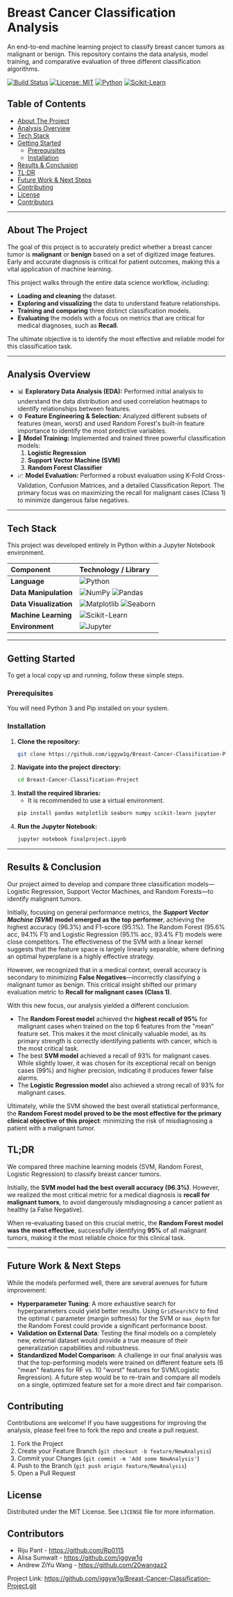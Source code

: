 # Breast Cancer Classification Analysis

An end-to-end machine learning project to classify breast cancer tumors as malignant or benign. This repository contains the data analysis, model training, and comparative evaluation of three different classification algorithms.

[![Build Status](https://img.shields.io/badge/build-passing-brightgreen)](https://github.com/[your-username]/[your-repo])
[![License: MIT](https://img.shields.io/badge/License-MIT-blue.svg)](https://opensource.org/licenses/MIT)
[![Python](https://img.shields.io/badge/Python-3776AB.svg?style=flat&logo=python&logoColor=white)](https://www.python.org/)
[![Scikit-Learn](https://img.shields.io/badge/scikit--learn-%23F7931E.svg?style=flat&logo=scikit-learn&logoColor=white)](https://scikit-learn.org/)

## Table of Contents

- [About The Project](#about-the-project)
- [Analysis Overview](#analysis-overview)
- [Tech Stack](#tech-stack)
- [Getting Started](#getting-started)
  - [Prerequisites](#prerequisites)
  - [Installation](#installation)
- [Results & Conclusion](#results-&-conclusion)
- [TL;DR](#tldr)
- [Future Work & Next Steps](#future-work-&-next-steps)
- [Contributing](#contributing)
- [License](#license)
- [Contributors](#contributors)

---

## About The Project

The goal of this project is to accurately predict whether a breast cancer tumor is **malignant** or **benign** based on a set of digitized image features. Early and accurate diagnosis is critical for patient outcomes, making this a vital application of machine learning.

This project walks through the entire data science workflow, including:

- **Loading and cleaning** the dataset.
- **Exploring and visualizing** the data to understand feature relationships.
- **Training and comparing** three distinct classification models.
- **Evaluating** the models with a focus on metrics that are critical for medical diagnoses, such as **Recall**.

The ultimate objective is to identify the most effective and reliable model for this classification task.

---

## Analysis Overview

- 📊 **Exploratory Data Analysis (EDA):** Performed initial analysis to understand the data distribution and used correlation heatmaps to identify relationships between features.
- ⚙️ **Feature Engineering & Selection:** Analyzed different subsets of features (mean, worst) and used Random Forest's built-in feature importance to identify the most predictive variables.
- 🧠 **Model Training:** Implemented and trained three powerful classification models:
  1.  **Logistic Regression**
  2.  **Support Vector Machine (SVM)**
  3.  **Random Forest Classifier**
- 📈 **Model Evaluation:** Performed a robust evaluation using K-Fold Cross-Validation, Confusion Matrices, and a detailed Classification Report. The primary focus was on maximizing the recall for malignant cases (Class 1) to minimize dangerous false negatives.

---

## Tech Stack

This project was developed entirely in Python within a Jupyter Notebook environment.

| Component              | Technology / Library                                                                                                                                                                                                                     |
| :--------------------- | :--------------------------------------------------------------------------------------------------------------------------------------------------------------------------------------------------------------------------------------- |
| **Language**           | ![Python](https://img.shields.io/badge/Python-3776AB.svg?style=for-the-badge&logo=python&logoColor=white)                                                                                                                                |
| **Data Manipulation**  | ![NumPy](https://img.shields.io/badge/NumPy-013243.svg?style=for-the-badge&logo=numpy&logoColor=white) ![Pandas](https://img.shields.io/badge/Pandas-150458.svg?style=for-the-badge&logo=pandas&logoColor=white)                         |
| **Data Visualization** | ![Matplotlib](https://img.shields.io/badge/Matplotlib-%23ffffff.svg?style=for-the-badge&logo=Matplotlib&logoColor=black) ![Seaborn](https://img.shields.io/badge/Seaborn-%23023e8a.svg?style=for-the-badge&logo=Seaborn&logoColor=white) |
| **Machine Learning**   | ![Scikit-Learn](https://img.shields.io/badge/scikit--learn-%23F7931E.svg?style=for-the-badge&logo=scikit-learn&logoColor=white)                                                                                                          |
| **Environment**        | ![Jupyter](https://img.shields.io/badge/Jupyter-F37626.svg?style=for-the-badge&logo=Jupyter&logoColor=white)                                                                                                                             |

---

## Getting Started

To get a local copy up and running, follow these simple steps.

### Prerequisites

You will need Python 3 and Pip installed on your system.

### Installation

1. **Clone the repository:**
   ```sh
   git clone https://github.com/iggyw1g/Breast-Cancer-Classification-Project.git
   ```
2. **Navigate into the project directory:**
   ```sh
   cd Breast-Cancer-Classification-Project
   ```
3. **Install the required libraries:**
   - It is recommended to use a virtual environment.
   ```sh
   pip install pandas matplotlib seaborn numpy scikit-learn jupyter
   ```
4. **Run the Jupyter Notebook:**
   ```sh
   jupyter notebook finalproject.ipynb
   ```

---

## Results & Conclusion

Our project aimed to develop and compare three classification models—Logistic Regression, Support Vector Machines, and Random Forests—to identify malignant tumors.

Initially, focusing on general performance metrics, the **_Support Vector Machine (SVM)_ model emerged as the top performer**, achieving the highest accuracy (96.3%) and F1-score (95.1%). The Random Forest (95.6% acc, 94.1% F1) and Logistic Regression (95.1% acc, 93.4% F1) models were close competitors. The effectiveness of the SVM with a linear kernel suggests that the feature space is largely linearly separable, where defining an optimal hyperplane is a highly effective strategy.

However, we recognized that in a medical context, overall accuracy is secondary to minimizing **False Negatives**—incorrectly classifying a malignant tumor as benign. This critical insight shifted our primary evaluation metric to **Recall for malignant cases (Class 1)**.

With this new focus, our analysis yielded a different conclusion:

- The **Random Forest model** achieved the **highest recall of 95%** for malignant cases when trained on the top 6 features from the "mean" feature set. This makes it the most clinically valuable model, as its primary strength is correctly identifying patients with cancer, which is the most critical task.
- The best **SVM model** achieved a recall of 93% for malignant cases. While slightly lower, it was chosen for its exceptional recall on benign cases (99%) and higher precision, indicating it produces fewer false alarms.
- The **Logistic Regression model** also achieved a strong recall of 93% for malignant cases.

Ultimately, while the SVM showed the best overall statistical performance, the **Random Forest model proved to be the most effective for the primary clinical objective of this project**: minimizing the risk of misdiagnosing a patient with a malignant tumor.

## TL;DR

We compared three machine learning models (SVM, Random Forest, Logistic Regression) to classify breast cancer tumors.

Initially, the **SVM model had the best overall accuracy (96.3%)**. However, we realized the most critical metric for a medical diagnosis is **recall for malignant tumors**, to avoid dangerously misdiagnosing a cancer patient as healthy (a False Negative).

When re-evaluating based on this crucial metric, the **Random Forest model was the most effective**, successfully identifying **95%** of all malignant tumors, making it the most reliable choice for this clinical task.

---

## Future Work & Next Steps

While the models performed well, there are several avenues for future improvement:

- **Hyperparameter Tuning**: A more exhaustive search for hyperparameters could yield better results. Using `GridSearchCV` to find the optimal `C` parameter (margin softness) for the SVM or `max_depth` for the Random Forest could provide a significant performance boost.
- **Validation on External Data**: Testing the final models on a completely new, external dataset would provide a true measure of their generalization capabilities and robustness.
- **Standardized Model Comparison**: A challenge in our final analysis was that the top-performing models were trained on different feature sets (6 "mean" features for RF vs. 10 "worst" features for SVM/Logistic Regression). A future step would be to re-train and compare all models on a single, optimized feature set for a more direct and fair comparison.

## Contributing

Contributions are welcome! If you have suggestions for improving the analysis, please feel free to fork the repo and create a pull request.

1. Fork the Project
2. Create your Feature Branch (`git checkout -b feature/NewAnalysis`)
3. Commit your Changes (`git commit -m 'Add some NewAnalysis'`)
4. Push to the Branch (`git push origin feature/NewAnalysis`)
5. Open a Pull Request

## License

Distributed under the MIT License. See `LICENSE` file for more information.

## Contributors

- Riju Pant - https://github.com/Rp0115
- Alisa Sumwalt - https://github.com/iggyw1g
- Andrew ZiYu Wang - https://github.com/20wangaz2

Project Link: https://github.com/iggyw1g/Breast-Cancer-Classification-Project.git

